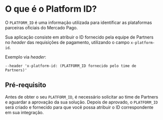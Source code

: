 # O que é o Platform ID?

O `PLATFORM_ID` é uma informação utilizada para identificar as plataformas parceiras oficiais do Mercado Pago.

Sua aplicação consiste em atribuir o ID fornecido pela equipe de Partners no _header_ das requisições de pagamento, utilizando o campo `x-platform-id`.

Exemplo via _header_:

```curl
--header 'x-platform-id: (PLATFORM_ID fornecido pelo time de Partners)'
```

## Pré-requisito

Antes de obter o seu `PLATFORM_ID`, é necessário solicitar ao time de Partners e aguardar a aprovação da sua solução. Depois de aprovado, o `PLATFORM_ID` será criado e fornecido para que você possa atribuir o ID correspondente em sua integração.